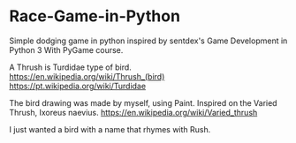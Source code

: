 # Race-Game-in-Python
Simple dodging game in python inspired by sentdex's Game Development in Python 3 With PyGame course.

A Thrush is Turdidae type of bird.
https://en.wikipedia.org/wiki/Thrush_(bird)
https://pt.wikipedia.org/wiki/Turdidae

The bird drawing was made by myself, using Paint. Inspired on the Varied Thrush, Ixoreus naevius. 
https://en.wikipedia.org/wiki/Varied_thrush

I just wanted a bird with a name that rhymes with Rush.

